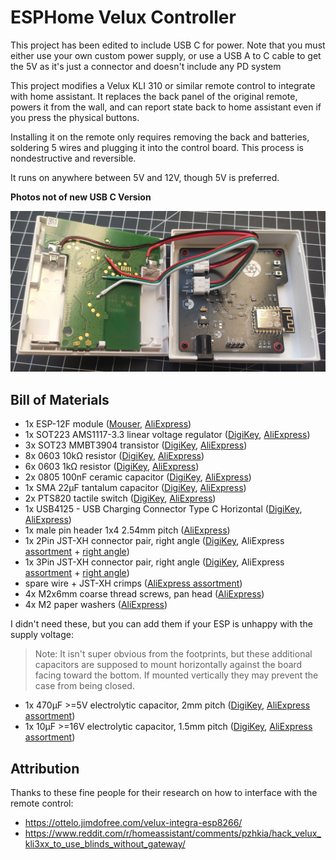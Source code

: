 # ESPHome Velux Controller

This project has been edited to include USB C for power. Note that you must either use your own custom power supply, or use a USB A to C cable to get the 5V as it's just a connector and doesn't include any PD system

This project modifies a Velux KLI 310 or similar remote control to integrate with home assistant.
It replaces the back panel of the original remote, powers it from the wall, and can report state back to home assistant even if you press the physical buttons.

Installing it on the remote only requires removing the back and batteries, soldering 5 wires and plugging it into the control board. This process is nondestructive and reversible.

It runs on anywhere between 5V and 12V, though 5V is preferred.


**Photos not of new USB C Version**

![interior view](media/interior.jpg)

## Bill of Materials

- 1x ESP-12F module
	([Mouser](https://eu.mouser.com/ProductDetail/Adafruit/2491?qs=N%2F3wi2MvZWDVFv7HwruvGQ%3D%3D),
	[AliExpress](https://www.aliexpress.com/item/1005004495916418.html))
- 1x SOT223 AMS1117-3.3 linear voltage regulator
	([DigiKey](https://www.digikey.com/en/products/detail/texas-instruments/TLV1117LV33DCYR/2666508),
	[AliExpress](https://www.aliexpress.com/item/1005004529378722.html))
- 3x SOT23 MMBT3904 transistor
	([DigiKey](https://www.digikey.com/en/products/detail/diotec-semiconductor/MMBT3904/20391048),
	[AliExpress](https://www.aliexpress.com/item/1005002334131697.html))
- 8x 0603 10kΩ resistor
	([DigiKey](https://www.digikey.com/en/products/detail/stackpole-electronics-inc/RMCF0603FT10K0/1761235),
	[AliExpress](https://www.aliexpress.com/item/32867298442.html))
- 6x 0603 1kΩ resistor
	([DigiKey](https://www.digikey.com/en/products/detail/stackpole-electronics-inc/RMCF0603FT1K00/1761077),
	[AliExpress](https://www.aliexpress.com/item/32867298442.html))
- 2x 0805 100nF ceramic capacitor
	([DigiKey](https://www.digikey.com/en/products/detail/samsung-electro-mechanics/CL21B104KACNNNC/3886757),
	[AliExpress](https://www.aliexpress.com/item/32964553793.html))
- 1x SMA 22μF tantalum capacitor
	([DigiKey](https://www.digikey.com/en/products/detail/kemet/T491A226M010AT/818553),
	[AliExpress](https://www.aliexpress.com/item/1005006136419609.html))
- 2x PTS820 tactile switch
	([DigiKey](https://www.digikey.com/en/products/detail/cit-relay-and-switch/CS1213AGF160/16607723),
	[AliExpress](https://www.aliexpress.com/item/1005004307665595.html))
- 1x USB4125 - USB Charging Connector Type C Horizontal 
	([DigiKey](https://www.digikey.com/en/products/detail/gct/USB4125-GF-A/13547388),
	[AliExpress](https://www.aliexpress.us/item/3256808142228900.html?gatewayAdapt=glo2usa4itemAdapt))
- 1x male pin header 1x4 2.54mm pitch
	([AliExpress](https://www.aliexpress.com/item/4000857385112.html))
- 1x 2Pin JST-XH connector pair, right angle
	([DigiKey](https://www.digikey.com/en/products/detail/jst-sales-america-inc/S2B-XH-A-1/9961922),
	AliExpress [assortment](https://www.aliexpress.com/item/1005006498660940.html) + [right angle](https://www.aliexpress.com/item/1005004067623293.html))
- 1x 3Pin JST-XH connector pair, right angle
	([DigiKey](https://www.digikey.com/en/products/detail/jst-sales-america-inc/S3B-XH-A-1/1556255),
	AliExpress [assortment](https://www.aliexpress.com/item/1005006498660940.html) + [right angle](https://www.aliexpress.com/item/1005004067623293.html))
- spare wire + JST-XH crimps
	([AliExpress assortment](https://www.aliexpress.com/item/1005006498660940.html))
- 4x M2x6mm coarse thread screws, pan head
	([AliExpress](https://www.aliexpress.com/item/33043885403.html))
- 4x M2 paper washers
	([AliExpress](https://www.aliexpress.com/item/1005003052657995.html))

I didn't need these, but you can add them if your ESP is unhappy with the supply voltage:

> Note: It isn't super obvious from the footprints, but these additional capacitors are supposed to mount horizontally against the board facing toward the bottom. If mounted vertically they may prevent the case from being closed.

- 1x 470μF >=5V electrolytic capacitor, 2mm pitch
	([DigiKey](https://www.digikey.com/en/products/detail/wurth-elektronik/860010273011/5726952),
	[AliExpress assortment](https://www.aliexpress.com/item/1940215752.html))
- 1x 10μF >=16V electrolytic capacitor, 1.5mm pitch
	([DigiKey](https://www.digikey.com/en/products/detail/nichicon/UVR1C100MDD6TP/4328964),
	[AliExpress assortment](https://www.aliexpress.com/item/1940215752.html))


## Attribution
Thanks to these fine people for their research on how to interface with the remote control:
- https://ottelo.jimdofree.com/velux-integra-esp8266/
- https://www.reddit.com/r/homeassistant/comments/pzhkia/hack_velux_kli3xx_to_use_blinds_without_gateway/
